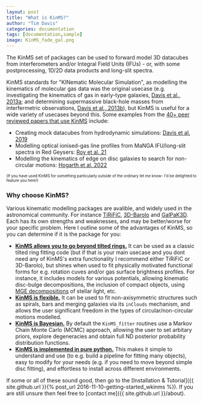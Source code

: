 ```yaml
---
layout: post
title: "What is KinMS?"
author: "Tim Davis"
categories: documentation
tags: [documentation,sample]
image: KinMS_fade_gal.png
---
```



The KinMS set of packages can be used to forward model 3D datacubes from interferometers and/or Integral Field Units (IFUs) - or, with some postprocessing, 1D/2D data products and long-slit spectra. 

KinMS standards for "KINematic Molecular Simulation", as modelling the kinematics of molecular gas data was the original usecase (e.g. investigating the kinematics of gas in early-type galaxies, [Davis et al., 2013a](https://academic.oup.com/mnras/article/429/1/534/1022845); and determining supermassive black-hole masses from interfermetric observations, [Davis et al., 2013b](https://ui.adsabs.harvard.edu/abs/2013Natur.494..328D/abstract)), but KinMS is useful for a wide variety of usecases beyond this. Some examples from the [40+ peer reviewed papers that use KinMS](https://ui.adsabs.harvard.edu/search/filter_property_fq_property=AND&filter_property_fq_property=property%3A%22refereed%22&fq=%7B!type%3Daqp%20v%3D%24fq_property%7D&fq_property=(property%3A%22refereed%22)&q=%20full%3A%22KinMS%22&sort=date%20desc%2C%20bibcode%20desc&p_=0) include:

* Creating mock datacubes from hydrodynamic simulations: [Davis et al. 2019](https://ui.adsabs.harvard.edu/abs/2019MNRAS.484.2447D/abstract)
* Modelling optical ionised-gas line profiles from MaNGA IFU/long-slit spectra in Red Geysers: [Roy et al. 21](https://ui.adsabs.harvard.edu/abs/2021ApJ...913...33R/abstract)
* Modelling the kinematics of edge on disc galaxies to search for non-circular motions: [Hogarth et al. 2022](https://arxiv.org/abs/2204.02925)

<font size=1>(If you have used KinMS for something particularly outside of the ordinary let me know- I'd be delighted to feature you here!)</font>

### Why choose KinMS?

Various kinematic modelling packages are avalible, and widely used in the astronomical community. For instance [TiRiFiC](https://gigjozsa.github.io/tirific/), [3D-Barolo](https://editeodoro.github.io/Bbarolo/) and [GalPaK3D](http://galpak3d.univ-lyon1.fr/). Each has its own strengths and weaknesses, and may be better/worse for your specific problem. Here I outline some of the advantages of KinMS, so you can determine if it is the package for you:

* <b><u>KinMS allows you to go beyond tilted rings.</u></b> It can be used as a classic tilted ring fitting code (but if that is your main usecase and you dont need any of KinMS's extra functionality I recommend either TiRiFiC or 3D-Barolo), but shines when used to fit physically motivated functional forms for e.g. rotation cuves and/or gas surface brightness profiles. For instance, it includes models for various potentials, allowing kinematic disc-bulge decompositions, the inclusion of compact objects, using [MGE decompositions](https://www-astro.physics.ox.ac.uk/~cappellari/software/#mge) of stellar light, etc.
* <b><u>KinMS is flexible.</u></b> It can be used to fit non-axisymmetric structures such as spirals, bars and merging galaxies via its `inClouds` mechanism, and allows the user significant freedom in the types of circular/non-circular motions modelled. 
* <b><u>KinMS is Bayesian.</u></b> By default the `KinMS_fitter` routines use a Markov Chain Monte Carlo (MCMC) approach, allowing the user to set arbitary priors, explore degeneracies and obtain full ND posterior probability distribution functions. 
* <b><u>KinMS is implemented in pure python.</u></b> This makes it simple to understand and use (to e.g. build a pipeline for fitting many objects), easy to modify for your needs (e.g. if you need to move beyond simple disc fitting), and effortless to install across different environments.  

If some or all of these sound good, then go to the [Installation & Tutorial]({{ site.github.url }}{% post_url 2016-11-10-getting-started_wkinms %}). If you are still unsure then feel free to [contact me]({{ site.github.url }}/about). 